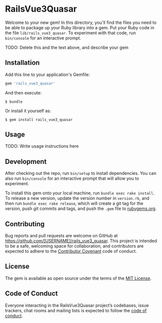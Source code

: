 # RailsVue3Quasar

Welcome to your new gem! In this directory, you'll find the files you need to be able to package up your Ruby library into a gem. Put your Ruby code in the file `lib/rails_vue3_quasar`. To experiment with that code, run `bin/console` for an interactive prompt.

TODO: Delete this and the text above, and describe your gem

## Installation

Add this line to your application's Gemfile:

```ruby
gem 'rails_vue3_quasar'
```

And then execute:

    $ bundle

Or install it yourself as:

    $ gem install rails_vue3_quasar

## Usage

TODO: Write usage instructions here

## Development

After checking out the repo, run `bin/setup` to install dependencies. You can also run `bin/console` for an interactive prompt that will allow you to experiment.

To install this gem onto your local machine, run `bundle exec rake install`. To release a new version, update the version number in `version.rb`, and then run `bundle exec rake release`, which will create a git tag for the version, push git commits and tags, and push the `.gem` file to [rubygems.org](https://rubygems.org).

## Contributing

Bug reports and pull requests are welcome on GitHub at https://github.com/[USERNAME]/rails_vue3_quasar. This project is intended to be a safe, welcoming space for collaboration, and contributors are expected to adhere to the [Contributor Covenant](http://contributor-covenant.org) code of conduct.

## License

The gem is available as open source under the terms of the [MIT License](https://opensource.org/licenses/MIT).

## Code of Conduct

Everyone interacting in the RailsVue3Quasar project’s codebases, issue trackers, chat rooms and mailing lists is expected to follow the [code of conduct](https://github.com/[USERNAME]/rails_vue3_quasar/blob/master/CODE_OF_CONDUCT.md).
